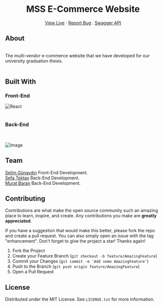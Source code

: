 
<div align="center">
  <h1 align="center">MSS E-Commerce Website</h1>
  <p align="center">
    <a href="http://e-commerce.mssdev.online/">View Live</a>
    ·
    <a href="https://github.com/sfatektas/MSS_E-Commerce/issues/new">Report Bug</a>
    .
    <a href="http://api.mssdev.online/swagger/index.html">Swagger API</a>
  </p>
</div>

<!-- ABOUT THE PROJECT -->
## About
</br>
The multi-vendor e-commerce website that we have developed for our university graduation thesis.
</br></br>

## Built With
<h3>Front-End</h3>
</hr>
<div style="display:flex"><img alt="" src="https://img.shields.io/badge/JavaScript-F7DF1E?style=for-the-badge&logo=javascript&logoColor=black" />
<img alt="React" src="https://img.shields.io/badge/React-20232A?style=for-the-badge&logo=react&logoColor=61DAFB" />
<img alt="" src="https://img.shields.io/badge/React_Router-CA4245?style=for-the-badge&logo=react-router&logoColor=white" />
<img alt="" src="https://img.shields.io/badge/zustand-00000F?style=for-the-badge&logo=react-router&logoColor=white" />
<img alt="" src="https://img.shields.io/badge/Sass-CC6699?style=for-the-badge&logo=sass&logoColor=white" />
<img alt="" src="https://img.shields.io/badge/Bootstrap-563D7C?style=for-the-badge&logo=bootstrap&logoColor=white" />
<img alt="" src="https://img.shields.io/badge/HTML5-E34F26?style=for-the-badge&logo=html5&logoColor=white" /></div>
</br>
<h3>Back-End</h3>
</hr>
<div style="display:flex">
<img alt="" src="https://img.shields.io/badge/C%23-239120?style=for-the-badge&logo=c-sharp&logoColor=white" />
<img alt="" src="https://img.shields.io/badge/.NET-5C2D91?style=for-the-badge&logo=.net&logoColor=white" />
<img alt="" src="https://img.shields.io/badge/WebApi-0082C9?style=for-the-badge&logo=json&logoColor=white" />
<img alt="" src="https://img.shields.io/badge/MySQL-00000F?style=for-the-badge&logo=mysql&logoColor=white" />
<img alt="" src="https://img.shields.io/badge/redis-B93216?style=for-the-badge&logo=redis&logoColor=white" />
<img alt="" src="https://img.shields.io/badge/signalr-16B991?style=for-the-badge&logo=signalr&logoColor=white" />
<img alt="" src="https://img.shields.io/badge/RabbitMQ-FE8A00?style=for-the-badge&logo=rabbitmq&logoColor=white" />
<img alt="" src="https://img.shields.io/badge/azure-0055B4?style=for-the-badge&logo=microsoft-azure&logoColor=white" />
</div>

</br>

![Image](https://i.hizliresim.com/5j6tfl6.png)


## Team

[Selim Günaydın](https://github.com/selimgunaydin) Front-End Development. </br>
[Sefa Tektaş](https://github.com/sfatektas) Back-End Development.</br>
[Murat Baran](https://github.com/muratBarann) Back-End Development.

<!-- CONTRIBUTING -->
## Contributing

Contributions are what make the open source community such an amazing place to learn, inspire, and create. Any contributions you make are **greatly appreciated**.

If you have a suggestion that would make this better, please fork the repo and create a pull request. You can also simply open an issue with the tag "enhancement".
Don't forget to give the project a star! Thanks again!

1. Fork the Project
2. Create your Feature Branch (`git checkout -b feature/AmazingFeature`)
3. Commit your Changes (`git commit -m 'Add some AmazingFeature'`)
4. Push to the Branch (`git push origin feature/AmazingFeature`)
5. Open a Pull Request



<!-- LICENSE -->
## License

Distributed under the MIT License. See `LICENSE.txt` for more information.
